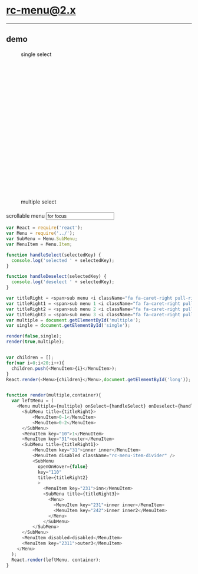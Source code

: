 # rc-menu@2.x
---

## demo

<link href="../assets/index.css" rel="stylesheet" />
<link href="./index.css" rel="stylesheet" />

<style>
.menu-container{
  margin: 20px 40px;
}
#long .rc-menu {
  height: 200px;
  width:200px;
  overflow:auto;
}
</style>



<div id="container" class="menu-container" style='overflow:hidden'>
<div style='float:left;width:400px;height:400px'>
single select
<div id='single' style='width:200px'>
</div>
</div>
<div style='float:left;width:400px'>
multiple select
<div id='multiple' style='width:200px'>
</div>
</div>
</div>
</div>

<div>
scrollable menu <input value='for focus'/>
<div id='long'>
</div>
</div>


````js
var React = require('react');
var Menu = require('../');
var SubMenu = Menu.SubMenu;
var MenuItem = Menu.Item;

function handleSelect(selectedKey) {
  console.log('selected ' + selectedKey);
}

function handleDeselect(selectedKey) {
  console.log('deselect ' + selectedKey);
}

var titleRight = <span>sub menu <i className="fa fa-caret-right pull-right"></i></span>;
var titleRight1 = <span>sub menu 1 <i className="fa fa-caret-right pull-right"></i></span>;
var titleRight2 = <span>sub menu 2 <i className="fa fa-caret-right pull-right"></i></span>;
var titleRight3 = <span>sub menu 3 <i className="fa fa-caret-right pull-right"></i></span>;
var multiple = document.getElementById('multiple');
var single = document.getElementById('single');

render(false,single);
render(true,multiple);


var children = [];
for(var i=0;i<20;i++){
  children.push(<MenuItem>{i}</MenuItem>);
}
React.render(<Menu>{children}</Menu>,document.getElementById('long'));


function render(multiple,container){
  var leftMenu = (
    <Menu multiple={multiple} onSelect={handleSelect} onDeselect={handleDeselect}>
      <SubMenu title={titleRight}>
          <MenuItem>0-1</MenuItem>
          <MenuItem>0-2</MenuItem>
      </SubMenu>
      <MenuItem key="10">1</MenuItem>
      <MenuItem key="31">outer</MenuItem>
      <SubMenu title={titleRight1}>
          <MenuItem key="31">inner inner</MenuItem>
          <MenuItem disabled className="rc-menu-item-divider" />
          <SubMenu
            openOnHover={false}
            key="110"
            title={titleRight2}
            >
              <MenuItem key="231">inn</MenuItem>
              <SubMenu title={titleRight3}>
                <Menu>
                  <MenuItem key="231">inner inner</MenuItem>
                  <MenuItem key="242">inner inner2</MenuItem>
                </Menu>
              </SubMenu>
          </SubMenu>
      </SubMenu>
      <MenuItem disabled>disabled</MenuItem>
      <MenuItem key="2311">outer3</MenuItem>
    </Menu>
  );
  React.render(leftMenu, container);
}
````